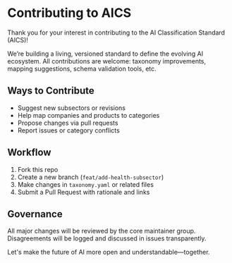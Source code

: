 # Contributing to AICS

Thank you for your interest in contributing to the AI Classification Standard (AICS)!

We’re building a living, versioned standard to define the evolving AI ecosystem. All contributions are welcome: taxonomy improvements, mapping suggestions, schema validation tools, etc.

## Ways to Contribute

- Suggest new subsectors or revisions
- Help map companies and products to categories
- Propose changes via pull requests
- Report issues or category conflicts

## Workflow

1. Fork this repo
2. Create a new branch (`feat/add-health-subsector`)
3. Make changes in `taxonomy.yaml` or related files
4. Submit a Pull Request with rationale and links

## Governance

All major changes will be reviewed by the core maintainer group. Disagreements will be logged and discussed in issues transparently.

Let's make the future of AI more open and understandable—together.
